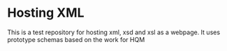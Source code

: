 # Hosting XML
This is a test repository for hosting xml, xsd and xsl as a webpage. It uses prototype schemas based on the work for HQM
